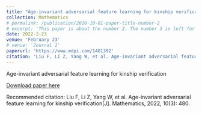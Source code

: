 ```yaml
---
title: "Age-invariant adversarial feature learning for kinship verification"
collection: Mathematics
# permalink: /publication/2010-10-01-paper-title-number-2
# excerpt: 'This paper is about the number 2. The number 3 is left for future work.'
date: 2022-2-23
venue: 'February 23'
# venue: 'Journal 1'
paperurl: 'https://www.mdpi.com/1481392'
citation: 'Liu F, Li Z, Yang W, et al. Age-invariant adversarial feature learning for kinship verification[J]. Mathematics, 2022, 10(3): 480.'
---
```

Age-invariant adversarial feature learning for kinship verification

[Download paper here](http://academicpages.github.io/files/paper2.pdf)

Recommended citation: Liu F, Li Z, Yang W, et al. Age-invariant adversarial feature learning for kinship verification[J]. Mathematics, 2022, 10(3): 480.

